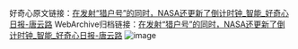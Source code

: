 好奇心原文链接：[在发射“猎户号”的同时，NASA还更新了倒计时钟_智能_好奇心日报-唐云路](https://www.qdaily.com/articles/4147.html)
WebArchive归档链接：[在发射“猎户号”的同时，NASA还更新了倒计时钟_智能_好奇心日报-唐云路](http://web.archive.org/web/20190623153843/https://www.qdaily.com/articles/4147.html)
![image](http://ww3.sinaimg.cn/large/007d5XDply1g3ve6kfotnj30u03cq4qp)